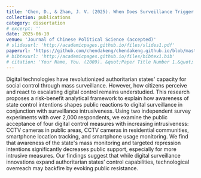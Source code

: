 ```yaml
---
title: 'Chen, D., & Zhan, J. V. (2025). When Does Surveillance Trigger Resistance? Public Response to Escalating Digital Control in China'
collection: publications
category: dissertation
# excerpt: ''
date: 2025-06-10
venue: 'Journal of Chinese Political Science (accepted)'
# slidesurl: 'http://academicpages.github.io/files/slides1.pdf'
paperurl: 'https://github.com/chendakeng/chendakeng.github.io/blob/master/files/paper_2025_jcps_intrusivenss.pdf'
# bibtexurl: 'http://academicpages.github.io/files/bibtex1.bib'
# citation: 'Your Name, You. (2009). &quot;Paper Title Number 1.&quot; <i>Journal 1</i>. 1(1).'
---
```


Digital technologies have revolutionized authoritarian states' capacity for social control through mass surveillance. However, how citizens perceive and react to escalating digital control remains understudied. This research proposes a risk-benefit analytical framework to explain how awareness of state control intentions shapes public reactions to digital surveillance in conjunction with surveillance intrusiveness. Using two independent survey experiments with over 2,000 respondents, we examine the public acceptance of four digital control measures with increasing intrusiveness: CCTV cameras in public areas, CCTV cameras in residential communities, smartphone location tracking, and smartphone usage monitoring. We find that awareness of the state's mass monitoring and targeted repression intentions significantly decreases public support, especially for more intrusive measures. Our findings suggest that while digital surveillance innovations expand authoritarian states’ control capabilities, technological overreach may backfire by evoking public resistance.
